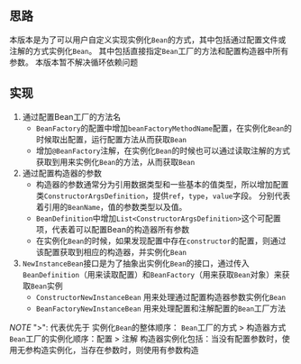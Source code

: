 ## 思路
本版本是为了可以用户自定义实现实例化`Bean`的方式，其中包括通过配置文件或注解的方式实例化`Bean`。
其中包括直接指定`Bean`工厂的方法和配置构造器中所有参数。
本版本暂不解决循环依赖问题

## 实现
1. 通过配置Bean工厂的方法名
    * `BeanFactory`的配置中增加`beanFactoryMethodName`配置，在实例化`Bean`的时候取出配置，运行配置方法从而获取`Bean`
    * 增加`@BeanFactory`注解，在实例化`Bean`的时候也可以通过读取注解的方式获取到用来实例化`Bean`的方法，从而获取`Bean`
2. 通过配置构造器的参数
    * 构造器的参数通常分为引用数据类型和一些基本的值类型，所以增加配置类`ConstructorArgsDefinition`，提供`ref`，`type`，`value`字段。
    分别代表着引用的`BeanName`，值的参数类型以及值。
    * `BeanDefinition`中增加`List<ConstructorArgsDefinition>`这个可配置项，代表着可以配置Bean的构造器所有参数
    * 在实例化`Bean`的时候，如果发现配置中存在`constructor`的配置，则通过该配置获取到相应的构造器，并实例化`Bean`
3. `NewInstanceBean`接口是为了抽象出实例化`Bean`的接口，通过传入`BeanDefinition`（用来读取配置）和`BeanFactory`（用来获取`Bean`对象）来获取`Bean`实例
    * `ConstructorNewInstanceBean` 用来处理通过配置构造器参数实例化`Bean`
    * `BeanFactoryNewInstanceBean` 用来处理配置和注解配置的`Bean`工厂方法

_NOTE_
    ">": 代表优先于 
    实例化`Bean`的整体顺序： `Bean`工厂的方式 > 构造器方式
    `Bean`工厂的实例化顺序：配置 >  注解
    构造器实例化包括：当没有配置参数时，使用无参构造实例化，当存在参数时，则使用有参数构造